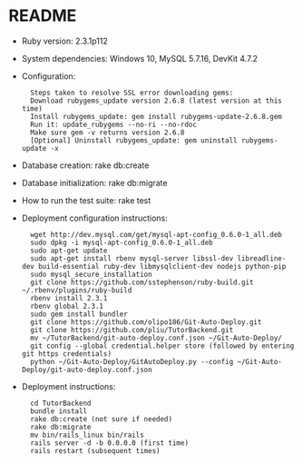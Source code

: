 # README

* Ruby version: 2.3.1p112

* System dependencies: Windows 10, MySQL 5.7.16, DevKit 4.7.2

* Configuration: 

        Steps taken to resolve SSL error downloading gems:
        Download rubygems_update version 2.6.8 (latest version at this time)
        Install rubygems_update: gem install rubygems-update-2.6.8.gem
        Run it: update_rubygems --no-ri --no-rdoc
        Make sure gem -v returns version 2.6.8
        [Optional] Uninstall rubygems_update: gem uninstall rubygems-update -x

* Database creation: rake db:create

* Database initialization: rake db:migrate

* How to run the test suite: rake test

* Deployment configuration instructions:

        wget http://dev.mysql.com/get/mysql-apt-config_0.6.0-1_all.deb
        sudo dpkg -i mysql-apt-config_0.6.0-1_all.deb
        sudo apt-get update
        sudo apt-get install rbenv mysql-server libssl-dev libreadline-dev build-essential ruby-dev libmysqlclient-dev nodejs python-pip
        sudo mysql_secure_installation
        git clone https://github.com/sstephenson/ruby-build.git ~/.rbenv/plugins/ruby-build
        rbenv install 2.3.1
        rbenv global 2.3.1
        sudo gem install bundler
        git clone https://github.com/olipo186/Git-Auto-Deploy.git
        git clone https://github.com/pliu/TutorBackend.git
        mv ~/TutorBackend/git-auto-deploy.conf.json ~/Git-Auto-Deploy/
        git config --global credential.helper store (followed by entering git https credentials)
        python ~/Git-Auto-Deploy/GitAutoDeploy.py --config ~/Git-Auto-Deploy/git-auto-deploy.conf.json

* Deployment instructions:

        cd TutorBackend
        bundle install
        rake db:create (not sure if needed)
        rake db:migrate
        mv bin/rails_linux bin/rails
        rails server -d -b 0.0.0.0 (first time)
        rails restart (subsequent times)
